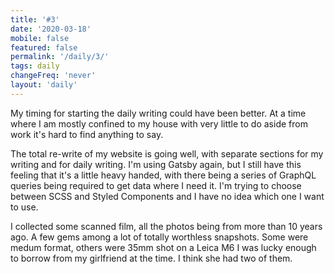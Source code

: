 ```yaml
---
title: '#3'
date: '2020-03-18'
mobile: false
featured: false
permalink: '/daily/3/'
tags: daily
changeFreq: 'never'
layout: 'daily'
---
```


My timing for starting the daily writing could have been better. At a time where I am mostly confined to my house with very little to do aside from work it's hard to find anything to say.

The total re-write of my website is going well, with separate sections for my writing and for daily writing. I'm using Gatsby again, but I still have this feeling that it's a little heavy handed, with there being a series of GraphQL queries being required to get data where I need it. I'm trying to choose between SCSS and Styled Components and I have no idea which one I want to use.

I collected some scanned film, all the photos being from more than 10 years ago. A few gems among a lot of totally worthless snapshots. Some were medum format, others were 35mm shot on a Leica M6 I was lucky enough to borrow from my girlfriend at the time. I think she had two of them.
